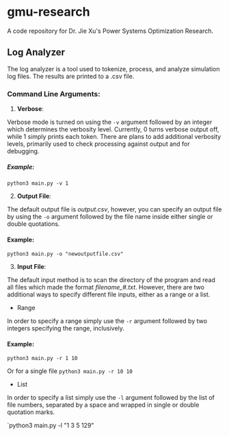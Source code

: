 # gmu-research
A code repository for Dr. Jie Xu's Power Systems Optimization Research.

## Log Analyzer

  The log analyzer is a tool used to tokenize, process, and analyze simulation log files. The results are printed to a .csv file. 
  
### Command Line Arguments:

1. **Verbose**: 

Verbose mode is turned on using the `-v` argument followed by an integer which determines the verbosity level. Currently, 0 turns verbose output off, while 1 simply prints each token. There are plans to add additional verbosity levels, primarily used to check processing against output and for debugging.

##### Example:

`python3 main.py -v 1`

2. **Output File**: 

The default output file is *output.csv*, however, you can specify an output file by using the `-o` argument followed by the file name inside either single or double quotations.

#### Example:

`python3 main.py -o "newoutputfile.csv"`

3. **Input File**: 

The default input method is to scan the directory of the program and read all files which made the format *filename_#.txt*. However, there are two additional ways to specify different file inputs, either as a range or a list.

- Range

In order to specify a range simply use the `-r` argument followed by two integers specifying the range, inclusively. 

#### Example:

`python3 main.py -r 1 10`

Or for a single file
`python3 main.py -r 10 10`

- List

In order to specify a list simply use the `-l` argument followed by the list of file numbers, separated by a space and wrapped in single or double quotation marks.

`python3 main.py -l "1 3 5 129"

